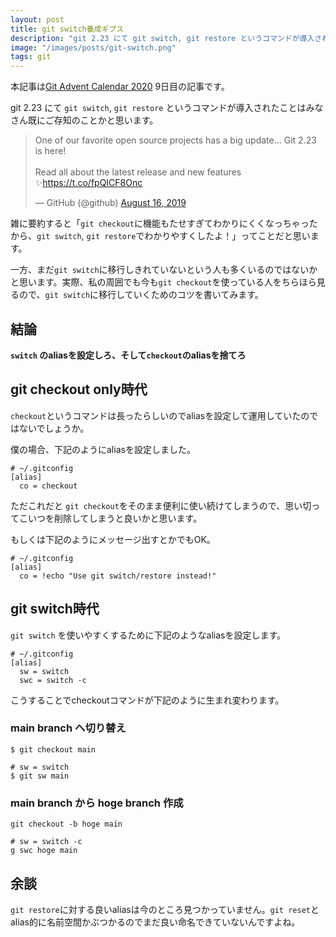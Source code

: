 ```yaml
---
layout: post
title: git switch養成ギプス
description: "git 2.23 にて git switch, git restore というコマンドが導入されたことはみなさん既にご存知のことかと思います。一方、まだgit switchに移行しきれていないという人も多くいるのではないかと思います。実際、私の周囲でも今もgit checkoutを使っている人をちらほら見るので、git switchに移行していくためのコツを書いてみます。"
image: "/images/posts/git-switch.png"
tags: git
---
```


本記事は[Git Advent Calendar 2020](https://qiita.com/advent-calendar/2020/git) 9日目の記事です。

git 2.23 にて `git switch`, `git restore` というコマンドが導入されたことはみなさん既にご存知のことかと思います。

<blockquote class="twitter-tweet"><p lang="en" dir="ltr">One of our favorite open source projects has a big update... Git 2.23 is here!<br><br>Read all about the latest release and new features ✨<a href="https://t.co/fpQICF8Onc">https://t.co/fpQICF8Onc</a></p>&mdash; GitHub (@github) <a href="https://twitter.com/github/status/1162474366380269568?ref_src=twsrc%5Etfw">August 16, 2019</a></blockquote>

雑に要約すると「`git checkout`に機能もたせすぎてわかりにくくなっちゃったから、`git switch`, `git restore`でわかりやすくしたよ！」ってことだと思います。

一方、まだ`git switch`に移行しきれていないという人も多くいるのではないかと思います。実際、私の周囲でも今も`git checkout`を使っている人をちらほら見るので、`git switch`に移行していくためのコツを書いてみます。

## 結論

**`switch` のaliasを設定しろ、そして`checkout`のaliasを捨てろ**

## git checkout only時代

`checkout`というコマンドは長ったらしいのでaliasを設定して運用していたのではないでしょうか。

僕の場合、下記のようにaliasを設定しました。

```
# ~/.gitconfig
[alias]
  co = checkout
```

ただこれだと `git checkout`をそのまま便利に使い続けてしまうので、思い切ってこいつを削除してしまうと良いかと思います。

もしくは下記のようにメッセージ出すとかでもOK。

```
# ~/.gitconfig
[alias]
  co = !echo "Use git switch/restore instead!"
```

## git switch時代

`git switch` を使いやすくするために下記のようなaliasを設定します。

```
# ~/.gitconfig
[alias]
  sw = switch
  swc = switch -c
```

こうすることでcheckoutコマンドが下記のように生まれ変わります。

### main branch へ切り替え

```console
$ git checkout main
```

```console
# sw = switch
$ git sw main
```

### main branch から hoge branch 作成

```console
git checkout -b hoge main
```

```console
# sw = switch -c
g swc hoge main
```

## 余談

`git restore`に対する良いaliasは今のところ見つかっていません。`git reset`とalias的に名前空間かぶつかるのでまだ良い命名できていないんですよね。
